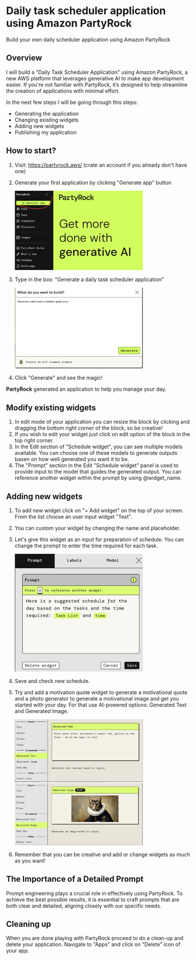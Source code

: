# Daily task scheduler application using Amazon PartyRock

Build your own daily scheduler application using Amazon PartyRock

## Overview

I will build a "Daily Task Scheduler Application" using Amazon PartyRock, a new AWS platform that leverages generative AI to make app development easier. If you're not familiar with PartyRock, it’s designed to help streamline the creation of applications with minimal effort.

In the next few steps I will be going through this steps:
 - Generating the application
 - Changing existing widgets
 - Adding new widgets
 - Publishing my application


## How to start?

1. Visit: https://partyrock.aws/  (crate an account if you already don't have one)
2. Generate your first application by clicking "Generate  app" button

     <img src="pictures/image.png" alt="Description" width="350"/>

3. Type in the box: "Generate a daily task scheduler application"

     <img src="pictures/image-1.png" alt="Description" width="350"/>


4. Click "Generate" and see the magic!

**PartyRock** generated an application to help you manage your day.

## Modify existing widgets

1. In edit mode of your application you can resize the block by clicking and dragging the bottom right corner of the block, so be creative!
2. If you wish to edit your widget just click on edit option of the block in the top right corner. 
3. In the Edit section of "Schedule widget", you can see multiple models available. You can choose one of these models to generate outputs basen on how well generated you want it to be. 
4. The "Prompt" section in the Edit "Schedule widget" panel is used to provide input to the model that guides the generated output. You can reference another widget within the prompt by using @widget_name.


## Adding new widgets

1. To add new widget click on "+ Add widget" on the top of your screen. From the list choose an user input widget "Text".
2. You can custom your widget by changing the name and placeholder.
3. Let's give this widget as an input for preparation of schedule. You can change the prompt to enter the time required for each task.

     <img src="pictures/image-2.png" alt="Description" width="350"/>

4. Save and check new schedule. 
5. Try and add a motivation quote widget to generate a motivational quote and a photo generator to generate a motivational image and get you started with your day. For that use AI-powered options: Generated Text and Generated Image. 

     <img src="pictures/image-3.png" alt="Description" width="350"/>
     <img src="pictures/image-4.png" alt="Description" width="350"/>

6. Remember that you can be creative and add or change widgets as much as you want! 

## The Importance of a Detailed Prompt

Prompt engineering plays a crucial role in effectively using PartyRock. To achieve the best possible results, it is essential to craft prompts that are both clear and detailed, aligning closely with our specific needs. 

## Cleaning up

When you are done playing with PartyRock proceed to do a clean-up and delete your application. Navigate to "Apps" and click on "Delete" icon of your app.
